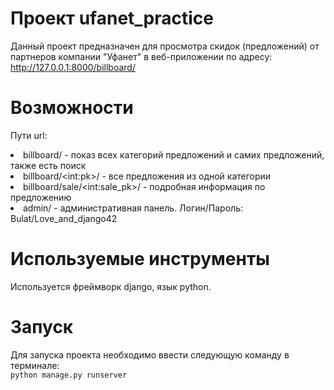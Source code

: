 Проект ufanet_practice
===========
Данный проект предназначен для просмотра скидок (предложений) от партнеров компании "Уфанет" в веб-приложении по адресу: http://127.0.0.1:8000/billboard/<br>

Возможности
==
Пути url:
<li> billboard/ - показ всех категорий предложений и самих предложений, также есть поиск</li>
<li> billboard/&lt;int:pk&gt;/ - все предложения из одной категории </li>
<li> billboard/sale/&lt;int:sale_pk&gt;/ - подробная информация по предложению </li>
<li> admin/ - административная панель. Логин/Пароль: Bulat/Love_and_django42  </li>
  
Используемые инструменты
===
Используется фреймворк django, язык python. <br>

Запуск
==
Для запуска проекта необходимо ввести следующую команду в терминале: <br>
`python manage.py runserver`

